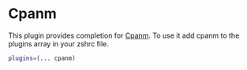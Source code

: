 # Cpanm

 This plugin provides completion for [Cpanm](https://github.com/miyagawa/cpanminus).
 To use it add cpanm to the plugins array in your zshrc file.
 
 ```bash
plugins=(... cpanm)
```
